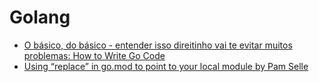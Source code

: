 # Golang

- [O básico, do básico - entender isso direitinho vai te evitar muitos problemas: How to Write Go Code](https://golang.org/doc/code)
- [Using “replace” in go.mod to point to your local module by Pam Selle](https://thewebivore.com/using-replace-in-go-mod-to-point-to-your-local-module/)
